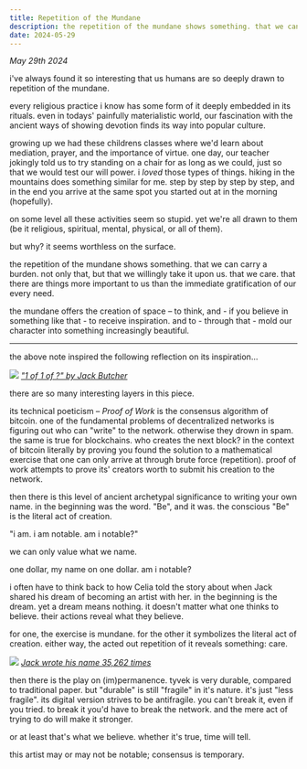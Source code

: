```yaml
---
title: Repetition of the Mundane
description: the repetition of the mundane shows something. that we can carry a burden. not only that, but that we willingly take it upon us. that we care.
date: 2024-05-29
---
```


*May 29th 2024*

i've always found it so interesting that us humans are so deeply drawn to repetition of the mundane.

every religious practice i know has some form of it deeply embedded in its rituals. even in todays' painfully materialistic world, our fascination with the ancient ways of showing devotion finds its way into popular culture.

growing up we had these childrens classes where we'd learn about mediation, prayer, and the importance of virtue.
one day, our teacher jokingly told us to try standing on a chair for as long as we could, just so that we would test our will power. 
i _loved_ those types of things.
hiking in the mountains does something similar for me. step by step by step by step, and in the end you arrive at the same spot you started out at in the morning (hopefully).

on some level all these activities seem so stupid. yet we're all drawn to them (be it religious, spiritual, mental, physical, or all of them).

but why? it seems worthless on the surface.

the repetition of the mundane shows something. that we can carry a burden. not only that, but that we willingly take it upon us. that we care. that there are things more important to us than the immediate gratification of our every need.

the mundane offers the creation of space – to think, and - if you believe in something like that - to receive inspiration. and to - through that - mold our character into something increasingly beautiful.

---

the above note inspired the following reflection on its inspiration...

![](https://ipfs.vv.xyz/ipfs/QmT6xs16XLwcFCqqundkATD4hJHTNdZ8H3KvYqvxiExXMf)
*["1 of 1 of ?" by Jack Butcher](https://x.com/jackbutcher/status/1792957161880129757)*

there are so many interesting layers in this piece.

its technical poeticism – _Proof of Work_ is the consensus algorithm of bitcoin. one of the fundamental problems of decentralized networks is figuring out who can "write" to the network. otherwise they drown in spam.
the same is true for blockchains. who creates the next block? in the context of bitcoin literally by proving you found the solution to a mathematical exercise that one can only arrive at through brute force (repetition). proof of work attempts to prove its' creators worth to submit his creation to the network.

then there is this level of ancient archetypal significance to writing your own name. in the beginning was the word. "Be", and it was. the conscious "Be" is the literal act of creation.

"i am. i am notable. am i notable?"

we can only value what we name.

one dollar, my name on one dollar. am i notable?

i often have to think back to how Celia told the story about when Jack shared his dream of becoming an artist with her. in the beginning is the dream. yet a dream means nothing. it doesn't matter what one thinks to believe. their actions reveal what they believe.

for one, the exercise is mundane. for the other it symbolizes the literal act of creation. either way, the acted out repetition of it reveals something: care.

![](https://ipfs.vv.xyz/ipfs/QmTZCjg8nJzoYLTKcDsvVieQdbqQmWnScH3q7CEctA1Ze9)
*[Jack wrote his name 35,262 times](https://x.com/jackbutcher/status/1795480703863509203)*

then there is the play on (im)permanence. tyvek is very durable, compared to traditional paper. but "durable" is still "fragile" in it's nature. it's just "less fragile". its digital version strives to be antifragile. you can't break it, even if you tried. to break it you'd have to break the network. and the mere act of trying to do will make it stronger.

or at least that's what we believe. whether it's true, time will tell.

this artist may or may not be notable; 
consensus is temporary.
